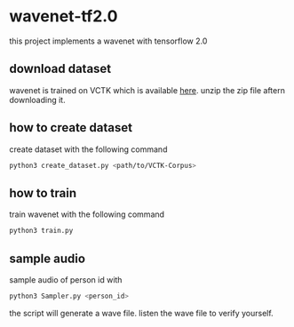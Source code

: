 # wavenet-tf2.0
this project implements a wavenet with tensorflow 2.0

## download dataset

wavenet is trained on VCTK which is available [here](https://datashare.is.ed.ac.uk/handle/10283/2651). unzip the zip file aftern downloading it.

## how to create dataset

create dataset with the following command

```bash
python3 create_dataset.py <path/to/VCTK-Corpus>
```

## how to train

train wavenet with the following command

```bash
python3 train.py
```

## sample audio

sample audio of person id with

```bash
python3 Sampler.py <person_id>
```

the script will generate a wave file. listen the wave file to verify yourself.
